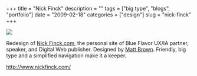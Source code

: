 +++
title = "Nick Finck"
description = ""
tags = ["big type", "blogs", "portfolio"]
date = "2009-02-18"
categories = ["design"]
slug = "nick-finck"
+++


 

  <div id="screens-thumbs" class="clearfix">
    <div class="txt-center" id="design-submission"><a href="http://www.nickfinck.com/"><img id='bluga-thumbnail-1504' class='bluga-thumbnail large' src='/media/bluga/
wt499c55378e8c1.jpg'/></a></div>  
  </div>   
<p>Redesign of <a href="http://www.nickfinck.com/">Nick Finck.com</a>, the personal site of Blue Flavor UX/IA partner, speaker, and Digital Web publisher. Designed by <a href="#">Matt Brown</a>. Friendly, big type and a simplified navigation make it a keeper.</p>
<p><a href="http://www.nickfinck.com/">http://www.nickfinck.com/</a></p>




